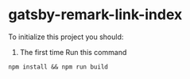 # gatsby-remark-link-index


To initialize this project you should:
1. The first time Run this command 

```
npm install && npm run build
```


